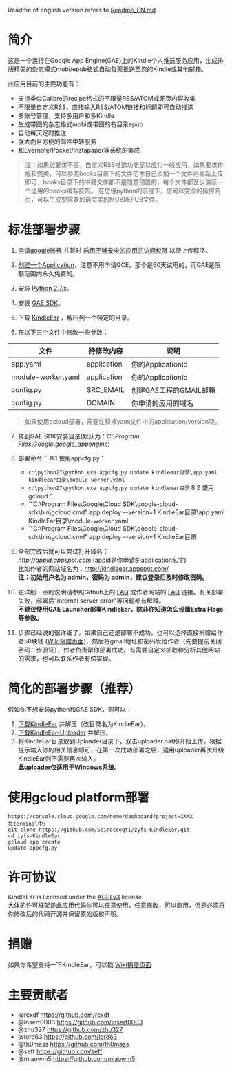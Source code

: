 Readme of english version refers to [Readme_EN.md](https://github.com/cdhigh/KindleEar/blob/master/readme_EN.md)

# 简介
这是一个运行在Google App Engine(GAE)上的Kindle个人推送服务应用，生成排版精美的杂志模式mobi/epub格式自动每天推送至您的Kindle或其他邮箱。

此应用目前的主要功能有：  

* 支持类似Calibre的recipe格式的不限量RSS/ATOM或网页内容收集
* 不限量自定义RSS，直接输入RSS/ATOM链接和标题即可自动推送
* 多账号管理，支持多用户和多Kindle
* 生成带图的杂志格式mobi或带图的有目录epub
* 自动每天定时推送
* 强大而且方便的邮件中转服务
* 和Evernote/Pocket/Instapaper等系统的集成

> 注：如果您要求不高，自定义RSS推送功能足以应付一般应用，如果要求排版和完美，可以参照books目录下的文件范本自己添加一个文件再重新上传即可，books目录下的书籍文件都不是随意预置的，每个文件都至少演示一个适用的books编写技巧。
在您懂python的前提下，您可以完全的操控网页，可以生成您需要的最完美的MOBI/EPUB文件。

# 标准部署步骤
1. [申请google账号](https://accounts.google.com/SignUp) 并暂时 [启用不够安全的应用的访问权限](https://www.google.com/settings/security/lesssecureapps) 以便上传程序。  

2. [创建一个Application](https://console.developers.google.com/project)，注意不用申请GCE，那个是60天试用的，而GAE是限额范围内永久免费的。  

3. 安装 [Python 2.7.x](https://www.python.org/downloads/)。  

4. 安装 [GAE SDK](https://cloud.google.com/appengine/downloads)。  

5. 下载 [KindleEar](https://github.com/cdhigh/KindleEar/archive/master.zip) ，解压到一个特定的目录。

6. 在以下三个文件中修改一些参数：  

  文件              |  待修改内容  | 说明                   |  
-------------------|-------------|-----------------------|  
app.yaml           | application | 你的ApplicationId      |  
module-worker.yaml | application | 你的ApplicationId      |  
config.py          | SRC_EMAIL   | 创建GAE工程的GMAIL邮箱   |  
config.py          | DOMAIN      | 你申请的应用的域名        |  

> 如果使用gcloud部署，需要注释掉yaml文件中的application/version项。

7. 转到GAE SDK安装目录(默认为：*C:\Program Files\Google\google_appengine*) 

8. 部署命令：
8.1 使用appcfg.py：  
	* `c:\python27\python.exe appcfg.py update kindleear目录\app.yaml kindleear目录\module-worker.yaml`  
	* `c:\python27\python.exe appcfg.py update kindleear目录`
8.2 使用gcloud：
    * `"C:\Program Files\Google\Cloud SDK\google-cloud-sdk\bin\gcloud.cmd" app deploy --version=1 KindleEar目录\app.yaml KindleEar目录\module-worker.yaml
    * `"C:\Program Files\Google\Cloud SDK\google-cloud-sdk\bin\gcloud.cmd" app deploy --version=1 KindleEar目录
    
9. 全部完成后就可以尝试打开域名：  
*http://appid.appspot.com*  (appid是你申请的application名字)  
比如作者的网站域名为：<http://kindleear.appspot.com/>  
**注：初始用户名为 admin，密码为 admin，建议登录后及时修改密码。**

10. 更详细一点的说明请参照Github上的 [FAQ](http://htmlpreview.github.io/?https://github.com/cdhigh/KindleEar/blob/master/static/faq.html) 或作者网站的 [FAQ](http://kindleear.appspot.com/static/faq.html) 链接。有关部署失败，部署后"internal server error"等问题都有解释。  
**不建议使用GAE Launcher部署KindleEar，除非你知道怎么设置Extra Flags等参数。**
11. 步骤已经说的很详细了，如果自己还是部署不成功，也可以选择直接捐赠给作者50块钱 ([Wiki捐赠页面](https://github.com/cdhigh/KindleEar/wiki/Donate))，然后将gmail地址和密码发给作者（先要提前关闭密码二步验证），作者负责帮你部署成功。有需要自定义抓取和分析其他网站的需求，也可以联系作者有偿实现。

# 简化的部署步骤（推荐）
  假如你不想安装python和GAE SDK，则可以：  

1. [下载KindleEar](https://github.com/cdhigh/KindleEar/archive/master.zip) 并解压（改目录名为KindleEar）。  
2. [下载KindleEar-Uploader](https://drive.google.com/folderview?id=0ByRickMo9V_XNlJITzhYM3JOYW8&usp=sharing) 并解压。  
3. 将KindleEar目录放到Uploader目录下，双击uploader.bat即开始上传，根据提示输入你的相关信息即可，在第一次成功部署之后，适用uploader再次升级KindleEar则不需要再次输入。  
**此uploader仅适用于Windows系统。**

# 使用gcloud platform部署
	https://console.cloud.google.com/home/dashboard?project=XXXX
	在terminal中:
	git clone https://github.com/Sciroccogti/zyfs-KindleEar.git
	cd zyfs-KindleEar
	gcloud app create
	update appcfg.py
	
# 许可协议
KindleEar is licensed under the [AGPLv3](http://www.gnu.org/licenses/agpl-3.0.html) license.  
大体的许可框架是此应用代码你可以任意使用，任意修改，可以商用，但是必须将你修改后的代码开源并保留原始版权声明。

# 捐赠
如果你希望支持一下KindleEar，可以戳 [Wiki捐赠页面](https://github.com/cdhigh/KindleEar/wiki/Donate)

# 主要贡献者
* @rexdf <https://github.com/rexdf> 
* @insert0003 <https://github.com/insert0003> 
* @zhu327 <https://github.com/zhu327> 
* @lord63 <https://github.com/lord63> 
* @th0mass <https://github.com/th0mass> 
* @seff <https://github.com/seff> 
* @miaowm5 <https://github.com/miaowm5> 
